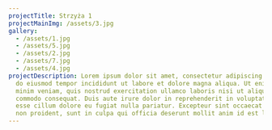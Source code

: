 ```yaml
---
projectTitle: Strzyża 1
projectMainImg: /assets/3.jpg
gallery:
  - /assets/1.jpg
  - /assets/5.jpg
  - /assets/2.jpg
  - /assets/7.jpg
  - /assets/4.jpg
projectDescription: Lorem ipsum dolor sit amet, consectetur adipiscing elit, sed
  do eiusmod tempor incididunt ut labore et dolore magna aliqua. Ut enim ad
  minim veniam, quis nostrud exercitation ullamco laboris nisi ut aliquip ex ea
  commodo consequat. Duis aute irure dolor in reprehenderit in voluptate velit
  esse cillum dolore eu fugiat nulla pariatur. Excepteur sint occaecat cupidatat
  non proident, sunt in culpa qui officia deserunt mollit anim id est laborum.
---
```

